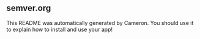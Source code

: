 ## semver.org

This README was automatically generated by Cameron. You should use it to explain how to install
and use your app!
